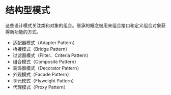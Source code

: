 # 结构型模式

这些设计模式关注类和对象的组合。继承的概念被用来组合接口和定义组合对象获得新功能的方式。

-  适配器模式（Adapter Pattern）
-  桥接模式（Bridge Pattern）
-  过滤器模式（Filter、Criteria Pattern）
-  组合模式（Composite Pattern）
-  装饰器模式（Decorator Pattern）
-  外观模式（Facade Pattern）
-  享元模式（Flyweight Pattern）
-  代理模式（Proxy Pattern）

